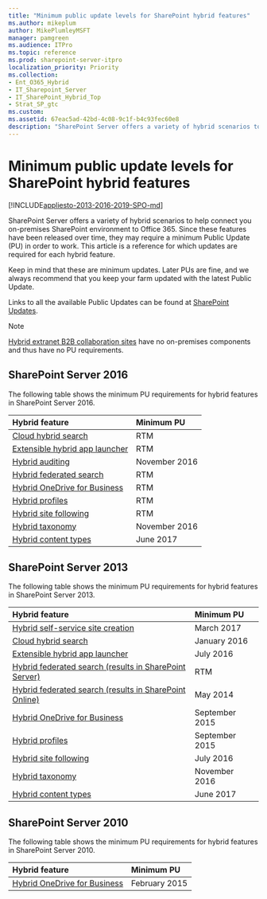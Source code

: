 ```yaml
---
title: "Minimum public update levels for SharePoint hybrid features"
ms.author: mikeplum
author: MikePlumleyMSFT
manager: pamgreen
ms.audience: ITPro
ms.topic: reference
ms.prod: sharepoint-server-itpro
localization_priority: Priority
ms.collection:
- Ent_O365_Hybrid
- IT_Sharepoint_Server
- IT_SharePoint_Hybrid_Top
- Strat_SP_gtc
ms.custom: 
ms.assetid: 67eac5ad-42bd-4c08-9c1f-b4c93fec60e8
description: "SharePoint Server offers a variety of hybrid scenarios to help connect you on-premises SharePoint environment to Office 365. Since these features have been released over time, they may require a minimum Public Update (PU) in order to work. This article is a reference for which updates are required for each hybrid feature."
---
```


# Minimum public update levels for SharePoint hybrid features

[!INCLUDE[appliesto-2013-2016-2019-SPO-md](../includes/appliesto-2013-2016-2019-SPO-md.md)]

SharePoint Server offers a variety of hybrid scenarios to help connect you on-premises SharePoint environment to Office 365. Since these features have been released over time, they may require a minimum Public Update (PU) in order to work. This article is a reference for which updates are required for each hybrid feature.
  
Keep in mind that these are minimum updates. Later PUs are fine, and we always recommend that you keep your farm updated with the latest Public Update.
  
Links to all the available Public Updates can be found at [SharePoint Updates](https://docs.microsoft.com/en-us/officeupdates/sharepoint-updates).
  
> [!NOTE]
> [Hybrid extranet B2B collaboration sites](https://docs.microsoft.com/en-us/sharepoint/create-b2b-extranet) have no on-premises components and thus have no PU requirements. 
  
## SharePoint Server 2016

The following table shows the minimum PU requirements for hybrid features in SharePoint Server 2016.
  
|**Hybrid feature**|**Minimum PU**|
|:-----|:-----|
|[Cloud hybrid search](https://support.office.com/article/af830951-8ddf-48b2-8340-179c1cc4d291) <br/> |RTM  <br/> |
|[Extensible hybrid app launcher](the-extensible-hybrid-app-launcher.md) <br/> |RTM  <br/> |
|[Hybrid auditing](https://support.office.com/article/3a379540-f72b-406f-866a-d6121715ec8c) <br/> |November 2016  <br/> |
|[Hybrid federated search](https://support.office.com/article/4ee4b876-1673-4d1f-ba47-d9a0ef4474a9) <br/> |RTM  <br/> |
|[Hybrid OneDrive for Business](plan-hybrid-onedrive-for-business.md) <br/> |RTM  <br/> |
|[Hybrid profiles](plan-hybrid-profiles.md) <br/> |RTM  <br/> |
|[Hybrid site following](hybrid-site-following.md) <br/> |RTM  <br/> |
|[Hybrid taxonomy](plan-hybrid-sharepoint-taxonomy-and-hybrid-content-types.md) <br/> |November 2016  <br/> |
|[Hybrid content types](plan-hybrid-sharepoint-taxonomy-and-hybrid-content-types.md) <br/> |June 2017  <br/> |
   
## SharePoint Server 2013

The following table shows the minimum PU requirements for hybrid features in SharePoint Server 2013.
  
|**Hybrid feature**|**Minimum PU**|
|:-----|:-----|
|[Hybrid self-service site creation](http://technet.microsoft.com/library/f8849a20-7cb7-44e6-bfd6-4c6415ae7785%28Office.14%29.aspx) <br/> |March 2017  <br/> |
|[Cloud hybrid search](https://support.office.com/article/af830951-8ddf-48b2-8340-179c1cc4d291) <br/> |January 2016  <br/> |
|[Extensible hybrid app launcher](the-extensible-hybrid-app-launcher.md) <br/> |July 2016  <br/> |
|[Hybrid federated search (results in SharePoint Server)](https://support.office.com/article/4ee4b876-1673-4d1f-ba47-d9a0ef4474a9) <br/> |RTM  <br/> |
|[Hybrid federated search (results in SharePoint Online)](https://support.office.com/article/4ee4b876-1673-4d1f-ba47-d9a0ef4474a9) <br/> |May 2014  <br/> |
|[Hybrid OneDrive for Business](plan-hybrid-onedrive-for-business.md) <br/> |September 2015  <br/> |
|[Hybrid profiles](plan-hybrid-profiles.md) <br/> |September 2015  <br/> |
|[Hybrid site following](hybrid-site-following.md) <br/> |July 2016  <br/> |
|[Hybrid taxonomy](plan-hybrid-sharepoint-taxonomy-and-hybrid-content-types.md) <br/> |November 2016  <br/> |
|[Hybrid content types](plan-hybrid-sharepoint-taxonomy-and-hybrid-content-types.md) <br/> |June 2017  <br/> |
   
## SharePoint Server 2010

The following table shows the minimum PU requirements for hybrid features in SharePoint Server 2010.
  
|**Hybrid feature**|**Minimum PU**|
|:-----|:-----|
|[Hybrid OneDrive for Business](plan-hybrid-onedrive-for-business.md) <br/> |February 2015  <br/> |
   

